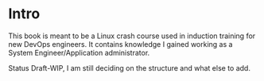 # Intro

This book is meant to be a Linux crash course used in induction training for new DevOps engineers. It contains knowledge I gained working as a System Engineer/Application administrator.  

Status Draft-WIP, I am still deciding on the structure and what else to add. 

